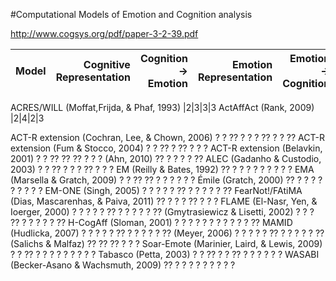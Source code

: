 #Computational Models of Emotion and Cognition analysis

http://www.cogsys.org/pdf/paper-3-2-39.pdf

Model | Cognitive Representation | Cognition -> Emotion | Emotion Representation | Emotion -> Cognition
---   | ---:                     | ---:                 | ---:                   | ---:

ACRES/WILL (Moffat,Frijda, & Phaf, 1993) |2|3|3|3 
ActAffAct (Rank, 2009)                   |2|4|2|3


ACT-R extension
(Cochran, Lee, & Chown,
2006)
? ? ?? ? ? ? ?? ? ? ??
ACT-R extension (Fum &
Stocco, 2004)
? ? ?? ? ?? ? ? ?
ACT-R extension
(Belavkin, 2001)
? ? ?? ?? ?? ? ? ?
(Ahn, 2010) ?? ? ? ? ? ??
ALEC (Gadanho &
Custodio, 2003)
? ? ?? ? ? ? ?? ? ? ?
EM (Reilly & Bates, 1992) ?? ? ? ? ? ? ? ? ? ?
EMA (Marsella & Gratch,
2009)
? ? ?? ?? ? ? ? ? ? ?
Émile (Gratch, 2000) ?? ? ? ? ? ? ? ? ? ?
EM-ONE (Singh, 2005) ? ? ? ? ? ?? ? ? ? ? ? ??
FearNot!/FAtiMA (Dias,
Mascarenhas, & Paiva,
2011)
?? ? ? ? ?? ? ? ?
FLAME (El-Nasr, Yen, &
Ioerger, 2000)
? ? ? ? ? ?? ? ? ? ? ? ??
(Gmytrasiewicz & Lisetti,
2002)
? ? ? ?? ? ? ? ? ? ??
H-CogAff (Sloman, 2001) ? ? ? ? ? ? ? ? ? ? ? ??
MAMID (Hudlicka, 2007) ? ? ? ? ? ?? ? ? ? ? ? ??
(Meyer, 2006) ? ? ? ? ? ?? ? ? ? ? ? ??
(Salichs & Malfaz) ?? ?? ?? ? ? ?
Soar-Emote (Marinier,
Laird, & Lewis, 2009)
? ? ?? ? ? ? ? ? ? ? ? ?
Tabasco (Petta, 2003) ? ? ?? ? ? ?? ? ? ? ? ? ?
WASABI (Becker-Asano
& Wachsmuth, 2009)
?? ? ? ? ? ? ? ? ? ?
